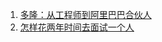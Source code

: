 

1. [多隆：从工程师到阿里巴巴合伙人](https://mp.weixin.qq.com/s/fxBQxdPldz2UalRcSWT3_Q)
1. [怎样花两年时间去面试一个人](http://mindhacks.cn/2011/11/04/how-to-interview-a-person-for-two-years/)